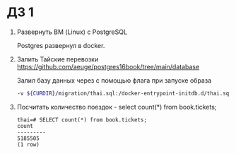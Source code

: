 # ДЗ 1

1. Развернуть ВМ (Linux) с PostgreSQL

    Postgres развернул в docker.

2. Залить Тайские перевозки
<https://github.com/aeuge/postgres16book/tree/main/database>

    Залил базу данных через с помощью флага при запуске образа

    ```sh
    -v ${CURDIR}/migration/thai.sql:/docker-entrypoint-initdb.d/thai.sql 
    ```

3. Посчитать количество поездок - select count(*) from book.tickets; 

    ```psql
    thai=# SELECT count(*) from book.tickets;
    count  
    ---------
    5185505 
    (1 row)  
    ```
